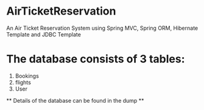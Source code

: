 # AirTicketReservation
An Air Ticket Reservation System using Spring MVC, Spring ORM, Hibernate Template and JDBC Template

# The database consists of 3 tables:
1. Bookings
2. flights
3. User

** Details of the database can be found in the dump **
